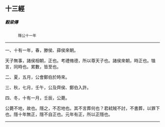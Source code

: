 

## 十三經

##### 穀梁傳
　　　`隱公十一年`

* * *

一、十有一年，春，滕侯、薛侯來朝。

天子無事，諸侯相朝，正也。考禮脩德，所以尊天子也。諸侯來朝，時正也。犆言，同時也。累數，皆至也。

二、夏，五月，公會鄭伯於時來。

三、秋，七月，壬午，公及齊侯、鄭伯入許。

四、冬，十有一月，壬辰，公薨。

公薨不地，故也。隱之，不忍地也。其不言葬何也？君弒賊不討，不書葬，以罪下也。隱十年無正，隱不自正也。元年有正，所以正隱也。

* * *

